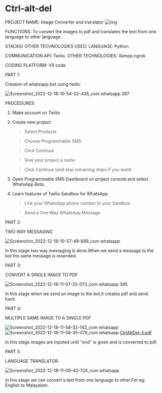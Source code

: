 # Ctrl-alt-del
PROJECT NAME:
  Image Converter and translator
 ![img](https://user-images.githubusercontent.com/120781182/208280722-cf841a70-5f86-4b98-8b98-110679009c15.jpg)
 
 FUNCTIONS:
  To convert the images to pdf and translates the text from one language to other language.
  
  
  STACKS/ OTHER TECHNOLOGIES USED:
   LANGUAGE: Python.
   
   COMMUNICATION API: Twilio.
   OTHER TECHNOLOGIES: Xampp,ngrok
     
   CODING PLATFORM: VS code
     
   PART 1: 
     
   Creation of whatsapp bot using twilio
   
   ![Screenshot_2022-12-18-10-54-02-435_com whatsapp 397](https://user-images.githubusercontent.com/120781182/208284502-206e0e5d-03f7-486e-8c5a-027cee4c6314.jpg)

    

 PROCEDURES:
   
  1. Make account on Twilio
  
  
  
2. Create new project

   > Select Products


   > Choose Programmable SMS

    > Click Continue

     > Give your project a name

    >Click Continue (and skip remaining steps if you want)

3. Open Programmable SMS Dashboard on project console and select WhatsApp *Beta*.
4. Learn features of Twilio Sandbox for WhatsApp.

    >Link your WhatsApp phone number to your Sandbox.



   >Send a One-Way WhatsApp Message. 

   


PART 2:


TWO WAY MESSAGING







![Screenshot_2022-12-18-10-57-48-689_com whatsapp](https://user-images.githubusercontent.com/120781182/208284218-8484ea55-9a11-4eec-a466-25b7e2f7b138.jpg)



  In this stage two way messaging is done.When we send a message to the bot the same message is resended.
  
  
  PART 3:
  
  
  CONVERT A SINGLE IMAGE TO PDF
  
  


   ![Screenshot_2022-12-18-11-07-25-073_com whatsapp 395](https://user-images.githubusercontent.com/120781182/208284427-8e77b23f-03a3-4776-a305-9cc985eefe52.jpg)

   In this stage when we send an image to the bot,it creates pdf and send back.
   
   
   PART 4:
   
   
   
   MULTIPLE SAME IMAGE TO A SINGLE PDF
   
   ![Screenshot_2022-12-18-11-58-32-142_com whatsapp](https://user-images.githubusercontent.com/120781182/208284957-1ea375d7-f774-46fb-9693-f746913b6c1f.jpg)
![Screenshot_2022-12-18-11-58-35-079_com whatsapp](https://user-images.githubusercontent.com/120781182/208284958-aa0b47ab-161d-46ee-8e23-873244ac6ce6.jpg)
[CtrlAltDel-3.pdf](https://github.com/nasrin-123/Ctrl-alt-del/files/10253306/CtrlAltDel-3.pdf)

   In this stage images are inputed until "end" is given and is converted to pdf.
   
   
   PART 5:
     
     
     
   LANGUAGE TRANSLATOR:
   
   
   
   

![Screenshot_2022-12-18-11-09-43-724_com whatsapp](https://user-images.githubusercontent.com/120781182/208284695-d88cf91d-132f-424d-881c-561138dd1f97.jpg)



In this stage we can convert a text from one language to other.For eg: English to Malayalam.
